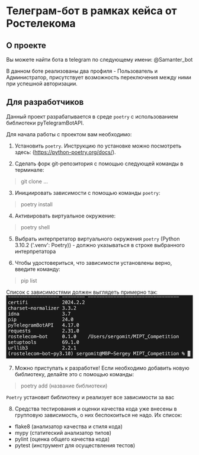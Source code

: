 # Телеграм-бот в рамках кейса от Ростелекома
## О проекте
Вы можете найти бота в telegram по следующему имени:
@Samanter_bot

В данном боте реализованы два профиля - Пользователь и Администратор, присутствует возможность переключения между ними 
при успешной авторизации.

## Для разработчиков
Данный проект разрабатывается в среде `poetry` с использованием библиотеки pyTelegramBotAPI.

Для начала работы с проектом вам необходимо:


1. Установить `poetry`. Инструкцию по установке можно посмотреть здесь: (https://python-poetry.org/docs/).

2. Сделать форк git-репозитория с помощью следующей команды в терминале:
> git clone ...

3. Инициировать зависимости с помощью команды `poetry`:
> poetry install

4. Активировать виртуальное окружение:
> poetry shell

5. Выбрать интерпретатор виртуального окружения `poetry`
(Python 3.10.2 ('.venv': Poetry)) - должно указываться в строке выбранного интерпретатора

6. Чтобы удостовериться, что зависимости установлены верно, введите команду:
> pip list

Список с зависимостями должен выглядеть примерно так:
![Модули](/Sources/Package%20list.png)

7. Можно приступать к разработке! Если необходимо добавить новую библиотеку,
делайте это с помощью команды:
> poetry add (название библиотеки)

`Poetry` установит библиотеку и реализует все зависимости за вас

8. Средства тестирования и оценки качества кода уже внесены в групповую зависимость, о них беспокоиться не надо. Их список:
 
 - flake8 (анализатор качества и стиля кода)
 - mypy (статитеский анализатор типов)
 - pylint (оценка общего качества кода)
 - pytest (инструмент для осуществления тестов)